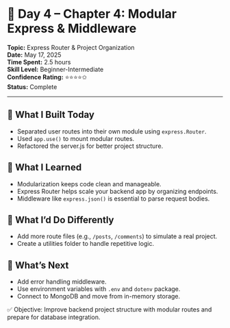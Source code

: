 # 🧠 Day 4 – Chapter 4: Modular Express & Middleware

**Topic:** Express Router & Project Organization  
**Date:** May 17, 2025  
**Time Spent:** 2.5 hours  
**Skill Level:** Beginner-Intermediate  
**Confidence Rating:** ⭐⭐⭐⭐✩  
**Status:** Complete

---

## 🔧 What I Built Today
- Separated user routes into their own module using `express.Router`.
- Used `app.use()` to mount modular routes.
- Refactored the server.js for better project structure.

## 🧠 What I Learned
- Modularization keeps code clean and manageable.
- Express Router helps scale your backend app by organizing endpoints.
- Middleware like `express.json()` is essential to parse request bodies.

## 🔁 What I’d Do Differently
- Add more route files (e.g., `/posts`, `/comments`) to simulate a real project.
- Create a utilities folder to handle repetitive logic.

## 🔮 What’s Next
- Add error handling middleware.
- Use environment variables with `.env` and `dotenv` package.
- Connect to MongoDB and move from in-memory storage.

✅ Objective:
Improve backend project structure with modular routes and prepare for database integration.

